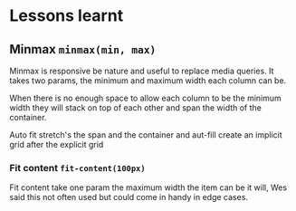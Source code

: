 # Lessons learnt

## Minmax `minmax(min, max)`

Minmax is responsive be nature and useful to replace media queries.
It takes two params, the minimum and maximum width each column can be.

When there is no enough space to allow each column to be the minimum width they will stack on top of each other and span the width of the container.

Auto fit stretch's the span and the container and aut-fill create an implicit grid after the explicit grid

### Fit content `fit-content(100px)`

Fit content take one param the maximum width the item can be it will, Wes said this not often used but could come in handy in edge cases.
